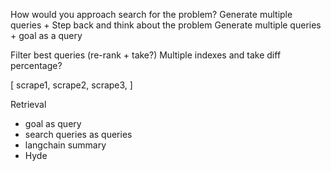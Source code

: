 How would you approach search for the problem?
Generate multiple queries
+
Step back and think about the problem
Generate multiple queries
+
goal as a query

Filter best queries (re-rank + take?)
Multiple indexes and take diff percentage?

[
  scrape1,
  scrape2,
  scrape3,
]

Retrieval
  - goal as query
  - search queries as queries
  - langchain summary
  - Hyde